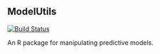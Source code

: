 ## ModelUtils

[![Build Status](https://travis-ci.org/geraudster/modelUtils.svg?branch=master)](https://travis-ci.org/geraudster/modelUtils)

An R package for manipulating predictive models.
